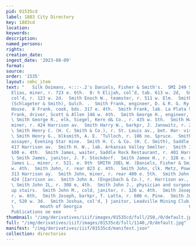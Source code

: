 ```yaml
---
pid: 01535cd
label: 1883 City Directory
key: 1883cd
location: 
keywords: 
description: 
named_persons: 
rights: 
creation_date: 
ingest_date: '2023-08-09'
format: 
source: 
order: '1535'
layout: cmhc_item
text: "   Silk Doimans, <:::-.2's Daniels, Fisher & Smith's.  SMI 249 SMI               Smith
  Elias, miner, r. 723 e. 6th.  8: h Elijah, col’d, tab. 613 w. 2d,  Smith Ellen Mrs.,
  col’d, r. 123 w. 2d.  Smith Enoch W., teamster, r. 511 w. Elm.  Smith Ferdinand
  (Schlageter & Smith), Gulch. .  Smith Frank, engineer, D. & R. G. Ry., r, Cadillac
  House.  8 Frank, cook, bds. 317 e. 4th.  Smith Frank, lab. La Plata Smetter,  Smith
  Frank, driver, Scott & Allen 146 w. 4th.  Smith George H., engineer, r. 133 w. 3d.
  \ Smith George R., elk, Siegel, Kern d& Co., r. 435 w. Sth.  Smith Harrison F.,
  miner, r. 424 Harrison av.  Smith Harry W., barkpr, J. Janowitz, r. 213 e. 4th.
  \ Smith Henry C. (H. C. Smith & Co.), r. St. Louis av., bet. Har- vison av. and‘Poplar.
  \ Smith Henry G., blksmith, A. E. ‘Tulloch, r. 106 no. Spruce.  Smith IT. 13), asst.
  assayer, Evening Star mine.  Smith H. C. & Co. (H. C. Smith), Saddle Rock Restaurant,
  417 Harrison av.  Smith H. W., lab. Arkansas Valley Smelter.  Smith Ida Mrs., 1,
  $00 e. 4th.  Smith James, waiter, Saddle Rock Restaurant, r. 401 Harri- son av.
  \ Smith James, janitor, J. F. Stockdorf.  Smith Jamee H., r. 328 e. 8th.  Smith
  James L., miner, r. 521. e. 9th  SMITH JOEL W. (Daniels, Fisher & Smith), r. 118
  w. 4th.  Smith John, r. rear 823 ¢. 4th.  Smith John, clk. Metz, Powell & Co., r,
  313 Harrison ay.  Smith John, miner, r. rear 400 e. 5th.  Smith John A,, r. rear
  424 [Iarrison av.  Smith John A. (Engeibach & Co.), r. Harrison av., ne. cor. 9th.
  \ Smith John IL, r. 308 e, 4th.  Smith John J., physician and surgeon, 146 6. 6th,
  up stairs.  Smith John M., cold, janitor, r. 126 w. 4th.  Smith Joseph, bricklayer,
  r. w. 6th,  Smith Joseph, barkpr, T. Latta, r. 606 n. Pine.  Smith Joseph B., teamster,
  r, 520 w. 3d.  Smith Joshua, col'd, } janitor, Leadville Mining Club,r. 314 w. 34.
  \          mouth of Georgia                                         Corner  Latest
  Publications oe eee     "
thumbnail: "/img/derivatives/iiif/images/01535cd/full/250,/0/default.jpg"
full: "/img/derivatives/iiif/images/01535cd/full/1140,/0/default.jpg"
manifest: "/img/derivatives/iiif/01535cd/manifest.json"
collection: directories
---
```

